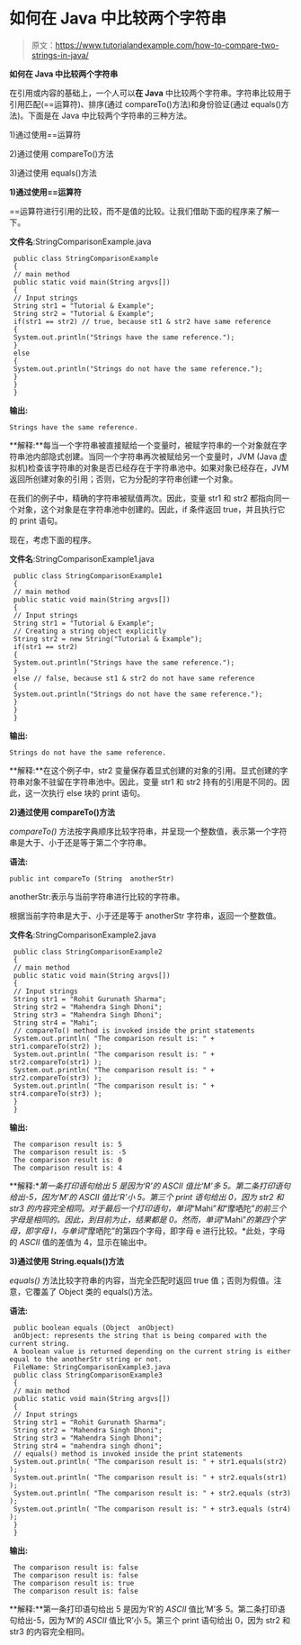 # 如何在 Java 中比较两个字符串

> 原文：<https://www.tutorialandexample.com/how-to-compare-two-strings-in-java/>

**如何在 Java 中比较两个字符串**

在引用或内容的基础上，一个人可以**在 Java** 中比较两个字符串。字符串比较用于引用匹配(==运算符)、排序(通过 compareTo()方法)和身份验证(通过 equals()方法)。下面是在 Java 中比较两个字符串的三种方法。

1)通过使用==运算符

2)通过使用 compareTo()方法

3)通过使用 equals()方法

**1)通过使用==运算符**

==运算符进行引用的比较，而不是值的比较。让我们借助下面的程序来了解一下。

**文件名**:StringComparisonExample.java

```
 public class StringComparisonExample
 { 
 // main method
 public static void main(String argvs[])
 {
 // Input strings
 String str1 = "Tutorial & Example";
 String str2 = "Tutorial & Example";
 if(str1 == str2) // true, because st1 & str2 have same reference
 {
 System.out.println("Strings have the same reference.");
 }
 else
 {
 System.out.println("Strings do not have the same reference.");
 }
 }
 } 
```

**输出:**

```
Strings have the same reference.
```

**解释:**每当一个字符串被直接赋给一个变量时，被赋字符串的一个对象就在字符串池内部隐式创建。当同一个字符串再次被赋给另一个变量时，JVM (Java 虚拟机)检查该字符串的对象是否已经存在于字符串池中。如果对象已经存在，JVM 返回所创建对象的引用；否则，它为分配的字符串创建一个对象。

在我们的例子中，精确的字符串被赋值两次。因此，变量 str1 和 str2 都指向同一个对象，这个对象是在字符串池中创建的。因此，if 条件返回 true，并且执行它的 print 语句。

现在，考虑下面的程序。

**文件名**:StringComparisonExample1.java

```
 public class StringComparisonExample1
 { 
 // main method
 public static void main(String argvs[])
 {
 // Input strings
 String str1 = "Tutorial & Example"; 
 // Creating a string object explicitly
 String str2 = new String("Tutorial & Example");
 if(str1 == str2)
 {
 System.out.println("Strings have the same reference.");
 }
 else // false, because st1 & str2 do not have same reference
 {
 System.out.println("Strings do not have the same reference.");
 }
 }
 } 
```

**输出:**

```
Strings do not have the same reference.
```

**解释:**在这个例子中，str2 变量保存着显式创建的对象的引用。显式创建的字符串对象不驻留在字符串池中。因此，变量 str1 和 str2 持有的引用是不同的。因此，这一次执行 else 块的 print 语句。

**2)通过使用 compareTo()方法**

*compareTo()* 方法按字典顺序比较字符串，并呈现一个整数值，表示第一个字符串是大于、小于还是等于第二个字符串。

**语法:**

```
public int compareTo (String  anotherStr)
```

anotherStr:表示与当前字符串进行比较的字符串。

根据当前字符串是大于、小于还是等于 anotherStr 字符串，返回一个整数值。

**文件名**:StringComparisonExample2.java

```
 public class StringComparisonExample2
 { 
 // main method
 public static void main(String argvs[])
 {
 // Input strings
 String str1 = "Rohit Gurunath Sharma"; 
 String str2 = "Mahendra Singh Dhoni";
 String str3 = "Mahendra Singh Dhoni";
 String str4 = "Mahi";
 // compareTo() method is invoked inside the print statements
 System.out.println( "The comparison result is: " + str1.compareTo(str2) );
 System.out.println( "The comparison result is: " + str2.compareTo(str1) );
 System.out.println( "The comparison result is: " + str2.compareTo(str3) );
 System.out.println( "The comparison result is: " + str4.compareTo(str3) );
 }
 } 
```

**输出:**

```
 The comparison result is: 5
 The comparison result is: -5
 The comparison result is: 0
 The comparison result is: 4 
```

**解释:**第一条打印语句给出 5 是因为‘R’的 *ASCII* 值比‘M’多 5。第二条打印语句给出-5，因为‘M’的 *ASCII* 值比‘R’小 5。第三个 print 语句给出 0，因为 str2 和 str3 的内容完全相同。对于最后一个打印语句，单词*“Mahi”*和*“摩哂陀”*的前三个字母是相同的。因此，到目前为止，结果都是 0。然而，单词*“Mahi”*的第四个字母，即字母 I，与单词*“摩哂陀”的第四个字母，即字母 e 进行比较。*此处，字母的 *ASCII* 值的差值为 4，显示在输出中。

**3)通过使用 String.equals()方法**

*equals()* 方法比较字符串的内容，当完全匹配时返回 true 值；否则为假值。注意，它覆盖了 Object 类的 equals()方法。

**语法:**

```
 public boolean equals (Object  anObject)
 anObject: represents the string that is being compared with the current string.
 A boolean value is returned depending on the current string is either equal to the anotherStr string or not.
 FileName: StringComparisonExample3.java
 public class StringComparisonExample3
 { 
 // main method
 public static void main(String argvs[])
 {
 // Input strings
 String str1 = "Rohit Gurunath Sharma"; 
 String str2 = "Mahendra Singh Dhoni";
 String str3 = "Mahendra Singh Dhoni";
 String str4 = "mahendra singh dhoni";
 // equals() method is invoked inside the print statements
 System.out.println( "The comparison result is: " + str1.equals(str2) );
 System.out.println( "The comparison result is: " + str2.equals(str1) );
 System.out.println( "The comparison result is: " + str2.equals (str3) );
 System.out.println( "The comparison result is: " + str3.equals (str4) );
 }
 } 
```

**输出:**

```
 The comparison result is: false
 The comparison result is: false
 The comparison result is: true
 The comparison result is: false 
```

**解释:**第一条打印语句给出 5 是因为‘R’的 *ASCII* 值比‘M’多 5。第二条打印语句给出-5，因为‘M’的 *ASCII* 值比‘R’小 5。第三个 print 语句给出 0，因为 str2 和 str3 的内容完全相同。